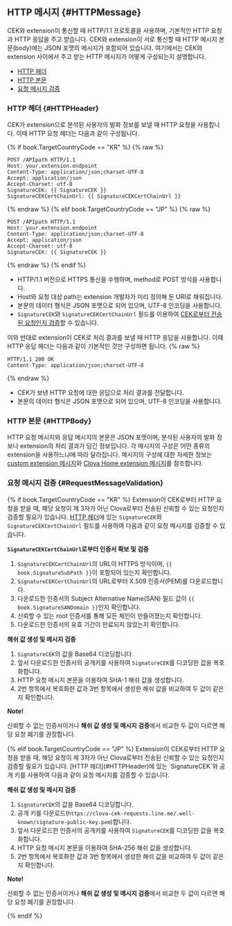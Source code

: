 ## HTTP 메시지 {#HTTPMessage}
CEK와 extension이 통신할 때 HTTP/1.1 프로토콜을 사용하며, 기본적인 HTTP 요청과 HTTP 응답을 주고 받습니다. CEK와 extension이 서로 통신할 때 HTTP 메시지 본문(body)에는 JSON 포맷의 메시지가 포함되어 있습니다. 여기에서는 CEK와 extension 사이에서 주고 받는 HTTP 메시지가 어떻게 구성되는지 설명합니다.

* [HTTP 헤더](#HTTPHeader)
* [HTTP 본문](#HTTPBody)
* [요청 메시지 검증](#RequestMessageValidation)

### HTTP 헤더 {#HTTPHeader}
CEK가 extension으로 분석된 사용자의 발화 정보를 보낼 때 HTTP 요청을 사용합니다. 이때 HTTP 요청 헤더는 다음과 같이 구성됩니다.

{% if book.TargetCountryCode == "KR" %}
{% raw %}

```
POST /APIpath HTTP/1.1
Host: your.extension.endpoint
Content-Type: application/json;charset-UTF-8
Accept: application/json
Accept-Charset: utf-8
SignatureCEK: {{ SignatureCEK }}
SignatureCEKCertChainUrl: {{ SignatureCEKCertChainUrl }}
```
{% endraw %}
{% elif book.TargetCountryCode == "JP" %}
{% raw %}

```
POST /APIpath HTTP/1.1
Host: your.extension.endpoint
Content-Type: application/json;charset-UTF-8
Accept: application/json
Accept-Charset: utf-8
SignatureCEK: {{ SignatureCEK }}
```
{% endraw %}
{% endif %}

* HTTP/1.1 버전으로 HTTPS 통신을 수행하며, method로 POST 방식을 사용합니다.
* Host와 요청 대상 path는 extension 개발자가 미리 정의해 둔 URI로 채워집니다.
* 본문의 데이터 형식은 JSON 포맷으로 되어 있으며, UTF-8 인코딩을 사용합니다.
* `SignatureCEK`와 `SignatureCEKCertChainUrl` 필드를 이용하여 [CEK로부터 전송된 요청인지 검증](#RequestMessageValidation)할 수 있습니다.

이와 반대로 extension이 CEK로 처리 결과를 보낼 때 HTTP 응답을 사용합니다. 이때 HTTP 응답 헤더는 다음과 같이 기본적인 것만 구성하면 됩니다.
{% raw %}
```
HTTP/1.1 200 OK
Content-Type: application/json;charset-UTF-8
```
{% endraw %}
* CEK가 보낸 HTTP 요청에 대한 응답으로 처리 결과를 전달합니다.
* 본문의 데이터 형식은 JSON 포맷으로 되어 있으며, UTF-8 인코딩을 사용합니다.

### HTTP 본문 {#HTTPBody}
HTTP 요청 메시지와 응답 메시지의 본문은 JSON 포맷이며, 분석된 사용자의 발화 정보나 extension의 처리 결과가 담긴 정보입니다. 각 메시지의 구성은 어떤 종류의 extension을 사용하느냐에 따라 달라집니다. 메시지의 구성에 대한 자세한 정보는 [custom extension 메시지](#CustomExtMessage)와 [Clova Home extension 메시지](#ClovaHomeExtMessage)를 참조합니다.

### 요청 메시지 검증 {#RequestMessageValidation}
{% if book.TargetCountryCode == "KR" %}
Extension이 CEK로부터 HTTP 요청을 받을 때, 해당 요청이 제 3자가 아닌 Clova로부터 전송된 신뢰할 수 있는 요청인지 검증할 필요가 있습니다. [HTTP 헤더](#HTTPHeader)에 있는 `SignatureCEK`와 `SignatureCEKCertChainUrl` 필드를 사용하여 다음과 같이 요청 메시지를 검증할 수 있습니다.

**`SignatureCEKCertChainUrl`로부터 인증서 확보 및 검증**
1. `SignatureCEKCertChainUrl`의 URL이 HTTPS 방식이며, `{{ book.SignatureSubPath }}`이 포함되어 있는지 확인합니다.
2. `SignatureCEKCertChainUrl`의 URL로부터 X.509 인증서(PEM)를 다운로드합니다.
3. 다운로드한 인증서의 Subject Alternative Name(SAN) 필드 값이 `{{ book.SignatureSANDomain }}`인지 확인합니다.
4. 신뢰할 수 있는 root 인증서를 통해 모든 체인이 만들어졌는지 확인합니다.
5. 다운로드한 인증서의 유효 기간이 만료되지 않았는지 확인합니다.

**해쉬 값 생성 및 메시지 검증**
1. `SignatureCEK`의 값을 Base64 디코딩합니다.
2. 앞서 다운로드한 인증서의 공개키를 사용하여 `SignatureCEK`를 디코딩한 값을 복호화합니다.
3. HTTP 요청 메시지 본문을 이용하여 SHA-1 해쉬 값을 생성합니다.
4. 2번 항목에서 복호화한 값과 3번 항목에서 생성한 해쉬 값을 비교하여 두 값이 같은지 확인합니다.

<div class="note">
  <p><strong>Note!</strong></p>
  <p>신뢰할 수 없는 인증서이거나 <strong>해쉬 값 생성 및 메시지 검증</strong>에서 비교한 두 값이 다르면 해당 요청 폐기를 권장합니다.</p>
</div>
{% elif book.TargetCountryCode == "JP" %}
Extension이 CEK로부터 HTTP 요청을 받을 때, 해당 요청이 제 3자가 아닌 Clova로부터 전송된 신뢰할 수 있는 요청인지 검증할 필요가 있습니다. [HTTP 헤더](#HTTPHeader)에 있는 `SignatureCEK`와 공개 키를 사용하여 다음과 같이 요청 메시지를 검증할 수 있습니다.

**해쉬 값 생성 및 메시지 검증**
1. `SignatureCEK`의 값을 Base64 디코딩합니다.
2. 공개 키를 다운로드(`https://clova-cek-requests.line.me/.well-known/signature-public-key.pem`)합니다.
3. 앞서 다운로드한 인증서의 공개키를 사용하여 `SignatureCEK`를 디코딩한 값을 복호화합니다.
3. HTTP 요청 메시지 본문을 이용하여 SHA-256 해쉬 값을 생성합니다.
4. 2번 항목에서 복호화한 값과 3번 항목에서 생성한 해쉬 값을 비교하여 두 값이 같은지 확인합니다.

<div class="note">
  <p><strong>Note!</strong></p>
  <p>신뢰할 수 없는 인증서이거나 <strong>해쉬 값 생성 및 메시지 검증</strong>에서 비교한 두 값이 다르면 해당 요청 폐기를 권장합니다.</p>
</div>
{% endif %}

